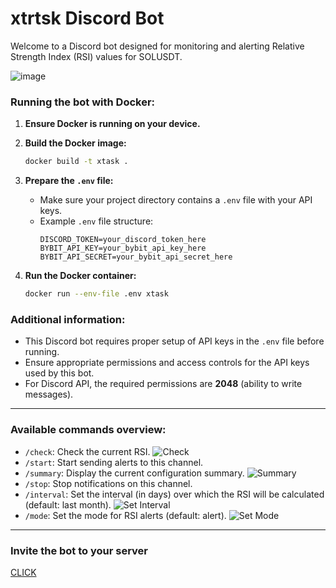 # xtrtsk Discord Bot

Welcome to a Discord bot designed for monitoring and alerting Relative Strength Index (RSI) values for SOLUSDT.

![image](https://github.com/piotrlis98/xtrtsk/assets/31008706/1bbf7d60-422d-4b6e-8a2f-9565b795c726)


### Running the bot with Docker:

1. **Ensure Docker is running on your device.**

2. **Build the Docker image:**
   ```bash
   docker build -t xtask .
   ```

3. **Prepare the `.env` file:**
   - Make sure your project directory contains a `.env` file with your API keys.
   - Example `.env` file structure:
     ```plaintext
     DISCORD_TOKEN=your_discord_token_here
     BYBIT_API_KEY=your_bybit_api_key_here
     BYBIT_API_SECRET=your_bybit_api_secret_here
     ```

4. **Run the Docker container:**
   ```bash
   docker run --env-file .env xtask
   ```

### Additional information:
- This Discord bot requires proper setup of API keys in the `.env` file before running.
- Ensure appropriate permissions and access controls for the API keys used by this bot.
- For Discord API, the required permissions are **2048** (ability to write messages). 

___

### Available commands overview:

- `/check`: Check the current RSI. ![Check](https://i.imgur.com/TPEzy9P.png)
- `/start`: Start sending alerts to this channel.
- `/summary`: Display the current configuration summary. ![Summary](https://i.imgur.com/SiOfZkk.png)
- `/stop`: Stop notifications on this channel.
- `/interval`: Set the interval (in days) over which the RSI will be calculated (default: last month). ![Set Interval](https://i.imgur.com/3ouCtpt.png)
- `/mode`: Set the mode for RSI alerts (default: alert). ![Set Mode](https://i.imgur.com/ox03yDF.png)

___

### Invite the bot to your server
[CLICK](https://discord.com/oauth2/authorize?client_id=1254165520194867372&permissions=2112&integration_type=0&scope=bot)
